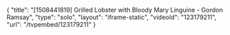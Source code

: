{
    "title": "[1508441819] Grilled Lobster with Bloody Mary Linguine - Gordon Ramsay",
    "type": "solo",
    "layout": "iframe-static",
    "videoId": "123179211",
    "url": "\/tvpembed\/123179211"
}